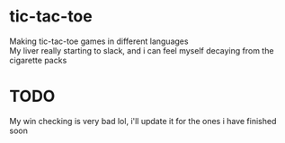 # tic-tac-toe

Making tic-tac-toe games in different languages<br>
My liver really starting to slack, and i can feel myself decaying from the cigarette packs

# TODO

My win checking is very bad lol, i'll update it for the ones i have finished soon
